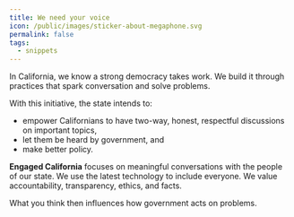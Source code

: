 ```yaml
---
title: We need your voice
icon: /public/images/sticker-about-megaphone.svg
permalink: false
tags:
  - snippets
---
```

In California, we know a strong democracy takes work. We build it through practices that spark conversation and solve problems.

With this initiative, the state intends to:

* empower Californians to have two-way, honest, respectful discussions on important topics, 
* let them be heard by government, and
* make better policy.

**Engaged California** focuses on meaningful conversations with the people of our state. We use the latest technology to include everyone. We value accountability, transparency, ethics, and facts.

What you think then influences how government acts on problems.
